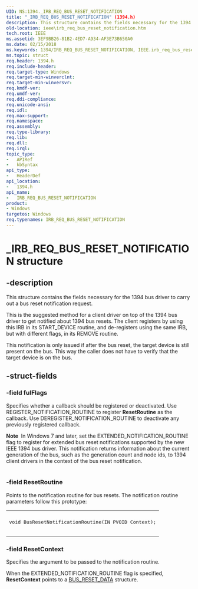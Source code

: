 ```yaml
---
UID: NS:1394._IRB_REQ_BUS_RESET_NOTIFICATION
title: "_IRB_REQ_BUS_RESET_NOTIFICATION" (1394.h)
description: This structure contains the fields necessary for the 1394 bus driver to carry out a bus reset notification request.
old-location: ieee\irb_req_bus_reset_notification.htm
tech.root: IEEE
ms.assetid: 3EF9BB26-81B2-4ED7-A934-AF3E73B650A0
ms.date: 02/15/2018
ms.keywords: 1394/IRB_REQ_BUS_RESET_NOTIFICATION, IEEE.irb_req_bus_reset_notification, IRB_REQ_BUS_RESET_NOTIFICATION, IRB_REQ_BUS_RESET_NOTIFICATION structure [Buses], _IRB_REQ_BUS_RESET_NOTIFICATION
ms.topic: struct
req.header: 1394.h
req.include-header: 
req.target-type: Windows
req.target-min-winverclnt: 
req.target-min-winversvr: 
req.kmdf-ver: 
req.umdf-ver: 
req.ddi-compliance: 
req.unicode-ansi: 
req.idl: 
req.max-support: 
req.namespace: 
req.assembly: 
req.type-library: 
req.lib: 
req.dll: 
req.irql: 
topic_type:
-	APIRef
-	kbSyntax
api_type:
-	HeaderDef
api_location:
-	1394.h
api_name:
-	IRB_REQ_BUS_RESET_NOTIFICATION
product:
- Windows
targetos: Windows
req.typenames: IRB_REQ_BUS_RESET_NOTIFICATION
---
```


# _IRB_REQ_BUS_RESET_NOTIFICATION structure


## -description


This structure contains the fields necessary for the 1394 bus driver to carry out a bus reset notification request. 

This is the suggested method for a client driver on top of the 1394 bus driver to get notified about 1394 bus resets. The client registers by using this IRB in its START_DEVICE routine, and de-registers using the same IRB, but with different flags, in its REMOVE routine. 

This notification is only issued if after the bus reset, the target device is still present on the bus. This way the caller does not have to verify that the target device is on the bus.


## -struct-fields




### -field fulFlags

Specifies whether a callback should be registered or deactivated. Use REGISTER_NOTIFICATION_ROUTINE to register <b>ResetRoutine</b> as the callback. Use DEREGISTER_NOTIFICATION_ROUTINE to deactivate any previously registered callback.

<div class="alert"><b>Note</b>  In Windows 7 and later, set the EXTENDED_NOTIFICATION_ROUTINE flag  to register for extended bus reset notifications supported by the new IEEE 1394 bus driver. This notification returns information about the current generation of the bus, such as the generation count and node ids, to 1394 client drivers in the context of the bus reset notification.</div>
<div> </div>

### -field ResetRoutine

Points to the notification routine for bus resets. The notification routine parameters follow this prototype:

<div class="code"><span codelanguage=""><table>
<tr>
<th></th>
</tr>
<tr>
<td>
<pre>void BusResetNotificationRoutine(IN PVOID Context);
 </pre>
</td>
</tr>
</table></span></div>

### -field ResetContext

Specifies the argument to be passed to the notification routine.

When the EXTENDED_NOTIFICATION_ROUTINE flag is specified, <b>ResetContext</b> points to a <a href="https://msdn.microsoft.com/library/windows/hardware/gg266399">BUS_RESET_DATA</a> structure. 

